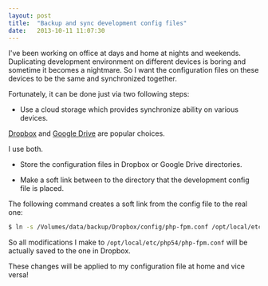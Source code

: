 ```yaml
---
layout: post
title:  "Backup and sync development config files"
date:   2013-10-11 11:07:30
---
```


I've been working on office at days and home at nights and weekends. Duplicating development environment on different devices is boring and sometime it becomes a nightmare.
So I want the configuration files on these devices to be the same and synchronized together.

Fortunately, it can be done just via two following steps:

* Use a cloud storage which provides synchronize ability on various devices.

[Dropbox](http://www.dropbox.com) and [Google Drive](https://drive.google.com/) are popular choices.

I use both.

* Store the configuration files in Dropbox or Google Drive directories.

* Make a soft link between to the directory that the development config file is placed.

The following command creates a soft link from the config file to the real one:

```bash
$ ln -s /Volumes/data/backup/Dropbox/config/php-fpm.conf /opt/local/etc/php54/php-fpm.conf
```

So all modifications I make to ```/opt/local/etc/php54/php-fpm.conf``` will be actually saved to the one in Dropbox.

These changes will be applied to my configuration file at home and vice versa!